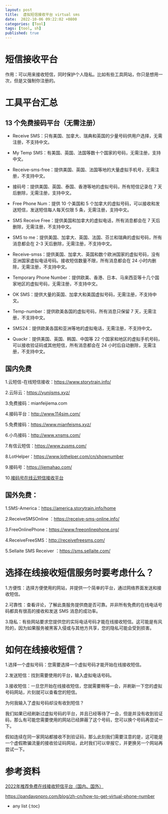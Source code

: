 ```yaml
---
layout: post
title:  虚拟短信接收平台 virtual sms
date:  2022-10-06 09:22:02 +0800
categories: [Tool]
tags: [tool, sh]
published: true
---
```


# 短信接收平台

作用：可以用来接收短信，同时保护个人隐私。比如有些工具网站，你只是想用一次，但是又强制你注册的。


# 工具平台汇总

## 13 个免费接码平台（无需注册）

- Receive SMS：只有美国、加拿大、瑞典和英国的少量号码供用户选择，无需注册，不支持中文。

- My Temp SMS：有美国、英国、法国等数十个国家的号码，无需注册，支持中文。

- Receive-sms-free：提供美国、英国、法国等地的大量虚拟手机号，无需注册，不支持中文。

- 接码号：提供美国、英国、泰国、香港等地的虚拟号码，所有短信记录在 7 天后删除，无需注册，支持中文。

- Free Phone Num：提供 10 个美国和 5 个加拿大的虚拟号码，可以接收和发送短信，发送短信每人每天仅限 5 条，无需注册，支持中文。

- SMS Receive Free：提供美国和加拿大的虚拟电话，所有消息都会在 7 天后删除，无需注册，不支持中文。

- SMS to me：提供美国、加拿大、英国、法国、芬兰和瑞典的虚拟号码，所有消息都会在 2-3 天后删除，无需注册，不支持中文。

- Receive-smss：提供美国、加拿大、英国和数个欧洲国家的虚拟号码，没有亚洲国家虚拟电话号码。接收短信数量不限，所有消息都会在 24 小时内删除，无需注册，不支持中文。

- Temporary Phone Number：提供欧美、香港、日本、马来西亚等十几个国家地区的虚拟号码，无需注册，不支持中文。

- OK SMS：提供大量的英国、加拿大和美国虚拟号码，无需注册，不支持中文。

- Temp-number：提供欧美各国的虚拟号码，所有消息只保留 7 天，无需注册，不支持中文。

- SMS24：提供欧美各国和亚洲等地的虚拟电话，无需注册，不支持中文。

- Quackr：提供美国、英国、韩国、中国等 22 个国家和地区的虚拟手机号码，可以接收验证码或其他短信，所有消息都会在 24 小时后自动删除，无需注册，不支持中文。

## 国内免费

1.云短信-在线短信接收：https://www.storytrain.info/

2.云际云：https://yunjisms.xyz/

3.免费接码：mianfeijiema.com

4.接码平台：http://www.114sim.com/

5.免费接码：https://www.mianfeisms.xyz/

6.小鸟接码：http://www.xnsms.com/

7.有信云短信：https://www.zusms.com/

8.LotHelper：https://www.lothelper.com/cn/shownumber

9.接码号：https://jiemahao.com/

10.[接码号在线云短信接收平台](https://jiemahao.com/)

## 国外免费：

1.SMS-America：https://america.storytrain.info/home

2.ReceiveSMSOnline ：https://receive-sms-online.info/

3.FreeOnlinePhone：https://www.freeonlinephone.org/

4.ReceiveFreeSMS：http://receivefreesms.com/

5.Sellaite SMS Receiver ：https://sms.sellaite.com/

# 选择在线接收短信服务时要考虑什么？

1.方便性：选择方便使用的网站，并提供一个简单的平台，通过网络界面发送和接收短信。

2.可靠性：查看评论，了解此类服务提供商是否可靠。并非所有免费的在线电话号码都具有很高的接收和发送 SMS 消息的成功率。

3.隐私：有些网站要求您提供您的实际电话号码才能在线接收短信。这可能是有风险的，因为如果服务被黑客入侵或与其他方共享，您的隐私可能会受到损害。

# 如何在线接收短信？

1.选择一个虚拟号码：您需要选择一个虚拟号码才能开始在线接收短信。

2.发送短信：找到需要使用的平台，输入虚拟电话号码。

3.接收短信：一旦您开始在线接收短信，您就需要稍等一会，并刷新一下您的虚拟号码网站，片刻就可以查看您的短信。

为何我输入了虚拟号码却没有收到短信？

我们如果已经刷新过虚拟号码的平台，并且已经等待了一会，但是并没有收到验证码，那么有可能您需要使用的网站已经屏蔽了这个号码，您可以换个号码再尝试一下。

假如连续在同一家网站都接收不到验证码，那么此刻我们需要注意的是，这可能是一个虚假欺骗流量的接收验证码网站，此时我们可以举报它，并更换另一个网站再尝试一下。

# 参考资料

[2022年推荐免费在线接收短信平台（国内、国外）](https://zhuanlan.zhihu.com/p/527015964)

https://pandavpnpro.com/blog/zh-cn/how-to-get-virtual-phone-number

* any list
{:toc}